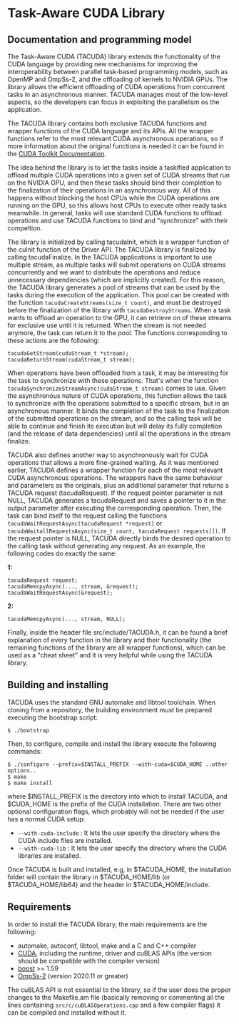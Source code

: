 # Task-Aware CUDA Library

## Documentation and programming model
The Task-Aware CUDA (TACUDA) library extends the functionality of the CUDA language by providing new mechanisms for improving the interoperability between parallel task-based programming models, such as OpenMP and OmpSs-2, and the offloading of kernels to NVIDIA GPUs. The library allows the efficient offloading of CUDA operations from concurrent tasks in an asynchronous manner. TACUDA manages most of the low-level aspects, so the developers can focus in exploiting the parallelism os the application.

The TACUDA library contains both exclusive TACUDA functions and wrapper functions of the CUDA language and its APIs. All the wrapper functions refer to the most relevant CUDA asynchronous operations, so if more information about the original functions is needed it can be found in the [CUDA Toolkit Documentation](https://docs.nvidia.com/cuda).

The idea behind the library is to let the tasks inside a taskified application to offload multiple CUDA operations into a given set of CUDA streams that run on the NVIDIA GPU, and then these tasks should bind their completion to the finalization of their operations in an asynchronous way. All of this happens without blocking the host CPUs while the CUDA operations are running on the GPU, so this allows host CPUs to execute other ready tasks meanwhile. In general, tasks will use standard CUDA functions to offload operations and use TACUDA functions to bind and "synchronize" with their compeltion.

The library is initialized by calling tacudaInit, which is a wrapper function of the cuInit function of the Driver API. The TACUDA library is finalized by calling tacudaFinalize. In the TACUDA applications is important to use multiple stream, as multiple tasks will submit operations on CUDA streams concurrently and we want to distribute the operations and reduce unnecessary dependencies (which are implicitly created). For this reason, the TACUDA library generates a pool of streams that can be used by the tasks during the execution of the application. This pool can be created with the function ```tacudaCreateStreams(size_t count)```, and must be destroyed before the finalization of the library with ```tacudaDestroyStreams```. 
When a task wants to offload an operation to the GPU, it can retrieve on of these streams for exclusive use until it is returned. When the stream is not needed anymore, the task can return it to the pool. The functions corresponding to these actions are the following:

```
tacudaGetStream(cudaStream_t *stream);
tacudaReturnStream(cudaStream_t stream);
```

When operations have been offloaded from a task, it may be interesting for the task to synchronize with these operations. That's when the function ```tacudaSynchronizeStreamAsync(cudaStream_t stream)``` comes to use. Given the asynchronous nature of CUDA operations, this function allows the task to synchronize with the operations submitted to a specific stream, but in an asynchronous manner. It binds the completion of the task to the finalization of the submitted operations on the stream, and so the calling task will be able to continue and finish its execution but will delay its fully completion (and the release of data dependencies) until all the operations in the stream finalize.

TACUDA also defines another way to asynchronously wait for CUDA operations that allows a more fine-grained waiting. As it was mentioned earlier, TACUDA defines a wrapper function for each of the most relevant CUDA asynchronous operations. The wrappers have the same behaviour and parameters as the originals, plus an additional parameter that returns a TACUDA request (tacudaRequest). If the request pointer parameter is not NULL, TACUDA generates a tacudaRequest and saves a pointer to it in the output parameter after executing the corresponding operation. Then, the task can bind itself to the request calling the functions ```tacudaWaitRequestAsync(tacudaRequest *request)``` or ```tacudaWaitallRequestsAsync(size_t count, tacudaRequest requests[])```. If the request pointer is NULL, TACUDA directly binds the desired operation to the calling task without generating any request. As an example, the following codes do exactly the same:

**1:**

```
tacudaRequest request;
tacudaMemcpyAsync(..., stream, &request);
tacudaWaitRequestAsync(&request);
```

**2:**

```
tacudaMemcpyAsync(..., stream, NULL);
```

Finally, inside the header file src/include/TACUDA.h, it can be found a brief explanation of every function in the library and their functionality (the remaining functions of the library are all wrapper functions), which can be used as a "cheat sheet" and it is very helpful while using the TACUDA library. 

## Building and installing
TACUDA uses the standard GNU automake and libtool toolchain. When cloning from a repository, the building environment must be prepared executing the bootstrap script:

```
$ ./bootstrap
```

Then, to configure, compile and install the library execute the following commands:

```
$ ./configure --prefix=$INSTALL_PREFIX --with-cuda=$CUDA_HOME ..other options..
$ make
$ make install
```

where $INSTALL_PREFIX is the directory into which to install TACUDA, and $CUDA_HOME is the prefix of the CUDA installation. There are two other optional configuration flags, which probably will not be needed if the user has a normal CUDA setup:

- `--with-cuda-include` : It lets the user specify the directory where the CUDA include files are installed.
- `--with-cuda-lib` : It lets the user specify the directory where the CUDA libraries are installed.

Once TACUDA is built and installed, e.g, in $TACUDA_HOME, the installation folder will contain the library in $TACUDA_HOME/lib (or $TACUDA_HOME/lib64) and the header in $TACUDA_HOME/include.

## Requirements
In order to install the TACUDA library, the main requirements are the following:

* automake, autoconf, libtool, make and a C and C++ compiler
* [CUDA](https://docs.nvidia.com/cuda), including the runtime, driver and cuBLAS APIs (the version should be compatible with the compiler version)
* [boost](http://boost.org) >= 1.59
* [OmpSs-2](https://github.com/bsc-pm/ompss-2-releases) (version 2020.11 or greater)

The cuBLAS API is not essential to the library, so if the user does the proper changes to the Makefile.am file (basically removing or commenting all the lines containing `src/c/cuBLASOperations.cpp` and a few compiler flags) it can be compiled and installed without it.

